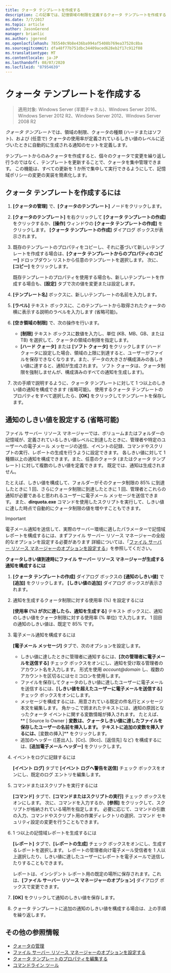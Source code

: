 ```yaml
---
title: クォータ テンプレートを作成する
description: この記事では、記憶領域の制限を定義するクォータ テンプレートを作成する方法を説明します。
ms.date: 7/7/2017
ms.topic: article
author: JasonGerend
manager: brianlic
ms.author: jgerend
ms.openlocfilehash: 785540c9b8e436ba994af5408b769ea37528c8ba
ms.sourcegitcommit: dfa48f77b751dbc34409aced628eb2f17c912f08
ms.translationtype: MT
ms.contentlocale: ja-JP
ms.lasthandoff: 08/07/2020
ms.locfileid: "87954639"
---
```

# <a name="create-a-quota-template"></a>クォータ テンプレートを作成する

> 適用対象: Windows Server (半期チャネル)、Windows Server 2016、Windows Server 2012 R2、Windows Server 2012、Windows Server 2008 R2

*クォータ テンプレート*では、領域の制限、クォータの種類 (ハードまたはソフト)、および (任意で) クォータの使用率が定義されているしきい値のレベルに近づいたときに自動的に生成される通知のセットを定義します。

テンプレートからのみクォータを作成すると、個々のクォータで変更を繰り返し行うのではなく、テンプレートを更新することで、クォータを集中管理できます。 この機能は、すべての更新を 1 か所で集中して実行できるようにして、記憶域ポリシーの変更の実装を簡素化します。

## <a name="to-create-a-quota-template"></a>クォータ テンプレートを作成するには

1.  **[クォータの管理]** で、**[クォータのテンプレート]** ノードをクリックします。

2.  **[クォータのテンプレート]** を右クリックして **[クォータ テンプレートの作成]** をクリックするか、**[操作]** ウィンドウの **[クォータ テンプレートの作成]** をクリックします。 **[クォータ テンプレートの作成]** ダイアログ ボックスが表示されます。

3.  既存のテンプレートのプロパティをコピーし、それに基づいて新しいテンプレートを作成する場合は、**[クォータ テンプレートからのプロパティのコピー]** ドロップダウン リストから任意のテンプレートを選択します。 次に、**[コピー]** をクリックします。

    既存テンプレートのプロパティを使用する場合も、新しいテンプレートを作成する場合も、**[設定]** タブで次の値を変更または設定します。

4.  **[テンプレート名]** ボックスに、新しいテンプレートの名前を入力します。

5.  **[ラベル]** テキスト ボックスに、このテンプレートから取得されたクォータの横に表示する説明のラベルを入力します (省略可能)。

6.  **[空き領域の制限]** で、次の操作を行います。

    -   **[制限]** テキスト ボックスに数値を入力し、単位 (KB、MB、GB、または TB) を選択して、クォータの領域の制限を指定します。
    -   **[ハード クォータ]** または **[ソフト クォータ]** をクリックします (ハード クォータに設定した場合、領域の上限に到達すると、ユーザーがファイルを保存できなくなります。また、データの大きさが構成済みの各しきい値に達すると、通知が生成されます。 ソフト クォータは、クォータ制限を強制しませんが、構成済みのすべての通知を生成します)。

7.  次の手順で説明するように、クォータ テンプレートに対して 1 つ以上のしきい値の通知を構成できます (省略可能)。 使用するクォータ テンプレートのプロパティをすべて選択したら、**[OK]** をクリックしてテンプレートを保存します。

## <a name="setting-optional-notification-thresholds"></a>通知のしきい値を設定する (省略可能)

ファイル サーバー リソース マネージャーでは、ボリュームまたはフォルダーの記憶域が、定義されているしきい値レベルに到達したときに、管理者や特定のユーザーへの電子メール メッセージの送信、イベントの記録、コマンドやスクリプトの実行、レポートの生成を行うように設定できます。 各しきい値に対して 1 種類以上の通知を構成できます。また、任意のクォータ (またはクォータ テンプレート) に対して複数のしきい値を定義できます。 既定では、通知は生成されません。

たとえば、しきい値を構成して、フォルダーがそのクォータ制限の 85% に到達したときに 1 回、さらにクォータ制限に到達したときに 1 回、管理者とこれらの通知が必要であると思われるユーザーに電子メール メッセージを送信できます。 また、**dirquota.exe** コマンドを使用したスクリプトを実行して、しきい値に達した時点で自動的にクォータ制限の値を増やすこともできます。

> [!Important]
> 電子メール通知を送信して、実際のサーバー環境に適したパラメーターで記憶域レポートを構成するには、まずファイル サーバー リソース マネージャーの全般的なオプションを設定する必要があります 詳細については、「[ファイル サーバー リソース マネージャーのオプションを設定する](setting-file-server-resource-manager-options.md)」を参照してください。

**クォータしきい値到達時にファイル サーバー リソース マネージャーが生成する通知を構成するには**

1. **[クォータ テンプレートの作成]** ダイアログ ボックスの **[通知のしきい値]** で **[追加]** をクリックします。 **[しきい値の追加]** ダイアログ ボックスが表示されます。

2. 通知を生成するクォータ制限に対する使用率 (%) を設定するには

   **[使用率 (%) が次に達したら、通知を生成する]** テキスト ボックスに、通知のしきい値をクォータ制限に対する使用率 (% 単位) で入力します。 1 回目の通知のしきい値は、既定で 85% です。

3. 電子メール通知を構成するには

   **[電子メール メッセージ]** タブで、次のオプションを設定します。

   - しきい値に達したときに管理者に通知するには、**[次の管理者に電子メールを送信する]** チェック ボックスをオンにし、通知を受け取る管理者のアカウント名を入力します。 形式を使用 <em>account@domain</em> し、複数のアカウントを区切るにはセミコロンを使用します。
   - ファイルを保存してクォータのしきい値に達したユーザーに電子メールを送信するには、**[しきい値を超えたユーザーに電子メールを送信する]** チェック ボックスをオンにします。
   - メッセージを構成するには、用意されている既定の件名行とメッセージ本文を編集します。 角かっこで囲まれたテキストには、通知の原因となったクォータ イベントに関する変数情報が挿入されます。 たとえば、 ** \[ Source Io Owner \] **変数は、クォータしきい値に達したファイルを保存したユーザーの名前を挿入します。 テキストに追加の変数を挿入するには、**[変数の挿入]** をクリックします。
   - 追加のヘッダー ([差出人]、[Cc]、[Bcc]、[返信先] など) を構成するには、**[追加電子メール ヘッダー]** をクリックします。

4. イベントをログに記録するには

   **[イベント ログ]** タブで **[イベント ログへ警告を送信]** チェック ボックスをオンにし、既定のログ エントリを編集します。

5. コマンドまたはスクリプトを実行するには

   **[コマンド]** タブで、**[コマンドまたはスクリプトの実行]** チェック ボックスをオンにします。 次に、コマンドを入力するか、**[参照]** をクリックして、スクリプトが格納されている場所を指定します。 必要に応じて、コマンドの引数の入力、コマンドやスクリプト用の作業ディレクトリの選択、コマンド セキュリティ設定の変更を行うこともできます。

6. 1 つ以上の記憶域レポートを生成するには

   **[レポート]** タブで、**[レポートの生成]** チェック ボックスをオンにし、生成するレポートを選択します。 レポートの管理者向け電子メール受信者を 1 人以上選択したり、しきい値に達したユーザーにレポートを電子メールで送信したりすることもできます。

   レポートは、インシデント レポート用の既定の場所に保存されます。これは、**[ファイル サーバー リソース マネージャーのオプション]** ダイアログ ボックスで変更できます。

7. **[OK]** をクリックして通知のしきい値を保存します。

8. クォータ テンプレートに追加の通知のしきい値を構成する場合は、上の手順を繰り返します。

## <a name="additional-references"></a>その他の参照情報

-   [クォータの管理](quota-management.md)
-    [ファイル サーバー リソース マネージャーのオプションを設定する](setting-file-server-resource-manager-options.md)
-   [クォータ テンプレートのプロパティを編集する](edit-quota-template-properties.md)
-   [コマンドライン ツール](command-line-tools.md)


